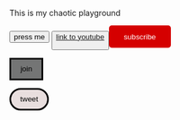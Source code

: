 This is my chaotic playground
<html>

<button>
  press me
</button>

<button>
<a href="https://www.youtube.com/"target="_blank">link to youtube</a>

<style>
.subscribe-button{
  background-color: rgb(213, 0, 0);
  color: white;
  border: none;
  height: 40px;
  width: 110px;
  border-radius: 5px;
  cursor: pointer;
  margin-right: 8px;
}
.join-button{
  background-color: rgb(116, 117, 117);
  color: rgb(0, 0, 0);
  border: solid;
  height: 40px;
  width: 60px;
  border-radius: 0px;
  cursor: pointer;
}
.tweet-button{
  background-color: rgb(232, 222, 222);
  border-style: solid;
  height: 40px;
  border-radius: 25px;
  cursor: pointer;
  width: 70px; 
  border-width: 3px;
  color:rgb(2, 3, 2)
  

  
}
</style>
<button class="subscribe-button">subscribe</button>

<button class="join-button">join</button>

<button class="tweet-button">tweet</button>

